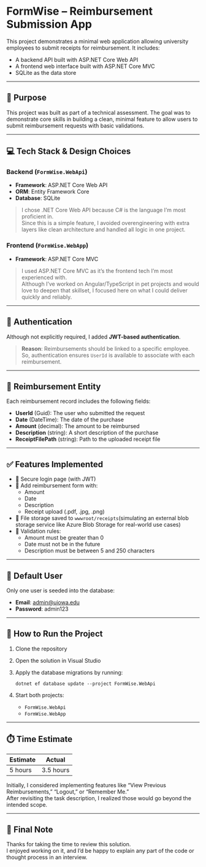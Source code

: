 # FormWise – Reimbursement Submission App

This project demonstrates a minimal web application allowing university employees to submit receipts for reimbursement. It includes:

- A backend API built with ASP.NET Core Web API  
- A frontend web interface built with ASP.NET Core MVC  
- SQLite as the data store

---

## 🎯 Purpose

This project was built as part of a technical assessment. The goal was to demonstrate core skills in building a clean, minimal feature to allow users to submit reimbursement requests with basic validations.

---

## 💻 Tech Stack & Design Choices

### Backend (`FormWise.WebApi`)
- **Framework**: ASP.NET Core Web API  
- **ORM**: Entity Framework Core  
- **Database**: SQLite

> I chose .NET Core Web API because C# is the language I’m most proficient in.  
> Since this is a simple feature, I avoided overengineering with extra layers like clean architecture and handled all logic in one project.

### Frontend (`FormWise.WebApp`)
- **Framework**: ASP.NET Core MVC

> I used ASP.NET Core MVC as it’s the frontend tech I’m most experienced with.  
> Although I’ve worked on Angular/TypeScript in pet projects and would love to deepen that skillset, I focused here on what I could deliver quickly and reliably.

---

## 🔐 Authentication

Although not explicitly required, I added **JWT-based authentication**.

> **Reason**: Reimbursements should be linked to a specific employee.  
> So, authentication ensures `UserId` is available to associate with each reimbursement.

---

## 🧾 Reimbursement Entity

Each reimbursement record includes the following fields:

- **UserId** (Guid): The user who submitted the request  
- **Date** (DateTime): The date of the purchase  
- **Amount** (decimal): The amount to be reimbursed  
- **Description** (string): A short description of the purchase  
- **ReceiptFilePath** (string): Path to the uploaded receipt file  

---

## ✅ Features Implemented

- 🔐 Secure login page (with JWT)
- 📄 Add reimbursement form with:
  - Amount
  - Date
  - Description
  - Receipt upload (.pdf, .jpg, .png)
- 💾 File storage saved to `wwwroot/receipts`(simulating an external blob storage service like Azure Blob Storage for real-world use cases)
- 🧪 Validation rules:
  - Amount must be greater than 0
  - Date must not be in the future
  - Description must be between 5 and 250 characters

---

## 👤 Default User

Only one user is seeded into the database:

- **Email**: admin@uiowa.edu  
- **Password**: admin123

---

## 🚀 How to Run the Project

1. Clone the repository  
2. Open the solution in Visual Studio  
3. Apply the database migrations by running:

    ```
    dotnet ef database update --project FormWise.WebApi
    ```

4. Start both projects:  
   - `FormWise.WebApi`  
   - `FormWise.WebApp`

---

## ⏱️ Time Estimate

| Estimate | Actual   |
|----------|----------|
| 5 hours  | 3.5 hours |

Initially, I considered implementing features like “View Previous Reimbursements,” “Logout,” or “Remember Me.”  
After revisiting the task description, I realized those would go beyond the intended scope.

---

## 🙏 Final Note

Thanks for taking the time to review this solution.  
I enjoyed working on it, and I’d be happy to explain any part of the code or thought process in an interview.
